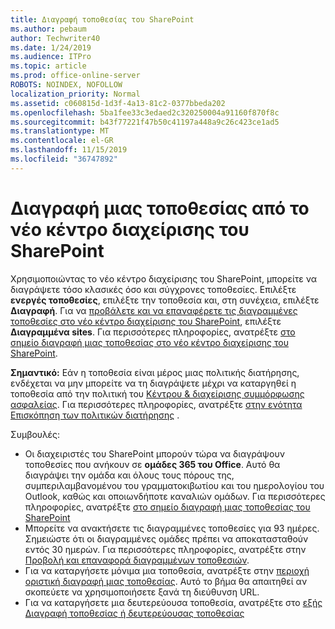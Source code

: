 ```yaml
---
title: Διαγραφή τοποθεσίας του SharePoint
ms.author: pebaum
author: Techwriter40
ms.date: 1/24/2019
ms.audience: ITPro
ms.topic: article
ms.prod: office-online-server
ROBOTS: NOINDEX, NOFOLLOW
localization_priority: Normal
ms.assetid: c060815d-1d3f-4a13-81c2-0377bbeda202
ms.openlocfilehash: 5ba1fee33c3edaed2c320250004a91160f870f8c
ms.sourcegitcommit: b43f77221f47b50c41197a448a9c26c423ce1ad5
ms.translationtype: MT
ms.contentlocale: el-GR
ms.lasthandoff: 11/15/2019
ms.locfileid: "36747892"
---
```

# <a name="delete-a-site-from-the-new-sharepoint-admin-center"></a>Διαγραφή μιας τοποθεσίας από το νέο κέντρο διαχείρισης του SharePoint

Χρησιμοποιώντας το νέο κέντρο διαχείρισης του SharePoint, μπορείτε να διαγράψετε τόσο κλασικές όσο και σύγχρονες τοποθεσίες. Επιλέξτε **ενεργές τοποθεσίες**, επιλέξτε την τοποθεσία και, στη συνέχεια, επιλέξτε **Διαγραφή**. Για να [προβάλετε και να επαναφέρετε τις διαγραμμένες τοποθεσίες στο νέο κέντρο διαχείρισης του SharePoint](https://docs.microsoft.com/sharepoint/view-and-restore-deleted-sites-in-new-admin-center), επιλέξτε **Διαγραμμένα sites**. Για περισσότερες πληροφορίες, ανατρέξτε [στο σημείο διαγραφή μιας τοποθεσίας στο νέο κέντρο διαχείρισης του SharePoint](https://docs.microsoft.com/sharepoint/delete-site-collection#delete-a-site-in-the-new-sharepoint-admin-center).

**Σημαντικό:** Εάν η τοποθεσία είναι μέρος μιας πολιτικής διατήρησης, ενδέχεται να μην μπορείτε να τη διαγράψετε μέχρι να καταργηθεί η τοποθεσία από την πολιτική του [Κέντρου &amp; διαχείρισης συμμόρφωσης ασφαλείας](https://protection.office.com/?rfr=AdminCenter#/homepage). Για περισσότερες πληροφορίες, ανατρέξτε [στην ενότητα Επισκόπηση των πολιτικών διατήρησης](https://docs.microsoft.com/office365/securitycompliance/retention-policies#content-in-onedrive-accounts-and-sharepoint-sites) . 

Συμβουλές:
- Οι διαχειριστές του SharePoint μπορούν τώρα να διαγράψουν τοποθεσίες που ανήκουν σε **ομάδες 365 του Office**. Αυτό θα διαγράψει την ομάδα και όλους τους πόρους της, συμπεριλαμβανομένου του γραμματοκιβωτίου και του ημερολογίου του Outlook, καθώς και οποιωνδήποτε καναλιών ομάδων. Για περισσότερες πληροφορίες, ανατρέξτε [στο σημείο διαγραφή μιας τοποθεσίας του SharePoint](https://docs.microsoft.com/sharepoint/manage-sites-in-new-admin-center#delete-a-site)
- Μπορείτε να ανακτήσετε τις διαγραμμένες τοποθεσίες για 93 ημέρες. Σημειώστε ότι οι διαγραμμένες ομάδες πρέπει να αποκατασταθούν εντός 30 ημερών. Για περισσότερες πληροφορίες, ανατρέξτε στην [Προβολή και επαναφορά διαγραμμένων τοποθεσιών](https://docs.microsoft.com/sharepoint/view-and-restore-deleted-sites-in-new-admin-center).
- Για να καταργήσετε μόνιμα μια τοποθεσία, ανατρέξτε στην [περιοχή οριστική διαγραφή μιας τοποθεσίας](https://docs.microsoft.com/sharepoint/delete-site-collection#permanently-delete-a-site). Αυτό το βήμα θα απαιτηθεί αν σκοπεύετε να χρησιμοποιήσετε ξανά τη διεύθυνση URL. 
- Για να καταργήσετε μια δευτερεύουσα τοποθεσία, ανατρέξτε στο [εξής Διαγραφή τοποθεσίας ή δευτερεύουσας τοποθεσίας](https://support.office.com/article/Delete-a-SharePoint-site-or-subsite-bc37b743-0cef-475e-9a8c-8fc4d40179fb#__bkmkshortcut)
